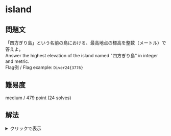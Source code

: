 # island

## 問題文

「四方ぎり島」という名前の島における、最高地点の標高を整数（メートル）で答えよ。  
Answer the highest elevation of the island named "四方ぎり島" in integer and metric.  
Flag例 / Flag example: `Diver24{3776}`

## 難易度

medium / 479 point (24 solves)

## 解法

<details>

<summary>クリックで表示</summary>

作問時・CTF開催時には単にGoogle検索をしても有益な結果は得られませんでした。

そこで、引用符を付けて検索すると、[南極地名委員会](https://nipr.repo.nii.ac.jp/record/8622/files/KJ00000139872.pdf)や[国土地理院](https://www.gsi.go.jp/common/000054629.pdf)のWebサイトがヒットし、「四方ぎり島（よもぎりじま, Yomogiri Zima/Jima）」は南極に存在することがわかります。

この英語表記 "Yomogiri Zima (Jima)" を使って検索すると、[Marine Regions · Yomogiri Zima (Island)](https://www.marineregions.org/gazetteer.php?p=details&id=10095)というサイトがヒットします。ここからも、名称が日本語由来であることも確認できる。

南極の各地点の標高が記された精緻な地図を見つけるのは難しそうですが、先ほどヒットした国土地理院のPDFに「**国土地理院の南極観測概要**」と記載されていることから、日本の国土地理院が観測を行った可能性が推測できます。

`国土地理院　南極`で検索すると、国土地理院の[南極観測に関するページ](https://www.gsi.go.jp/KOKUSAI/nankyoku.htm)がヒットします。実は、ここからも見つけられるのですが、検索しづらいのでなるべくショートカットしたいところです。

そこで、英語表記 `Yomogiri Zima (Jima)` の検索結果に戻ってみると、 [ドイツ語版Wikipediaの記事](https://de.wikipedia.org/wiki/Yomogiri_Zima)がヒットします（この島のページはドイツ語版にしかありません）。ページ右上の座標をクリックすると、[GeoHackのページ](https://geohack.toolforge.org/geohack.php?pagename=Yomogiri_Zima&language=de&params=69.71667_S_38.96667_E_region:AQ_type:isle(0))に飛びます。

ここに**Geographical Survey Institute**、つまり国土地理院のページもリンクされているのでクリックしてみましょう。  
すると、地理院地図のページが表示されるのですが、初期状態では何も表示されません。左上にある「地図」から「その他」をクリックすると、「南極」が登場します。この中の「1:25000 南極地形図（標高版）」をクリックすると、「よもぎり島」が表示され、標高として18メートルの地点が確認できます。

**Diver24{18}**

本問はGeoHackやオンラインGISツールを活用してほしいという意図で作られています。

なお、開催中にプレイヤーから別の測量データセットに基づいて 19m も妥当ではないかという問い合わせがありました。運営チームでデータセットの妥当性を検証の上、確証が取れたことから Flag 追加と遡及して正解扱いとする対応を行いました。

</details>